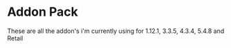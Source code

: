 # Addon Pack

These are all the addon's i'm currently using for 1.12.1, 3.3.5, 4.3.4, 5.4.8 and Retail
